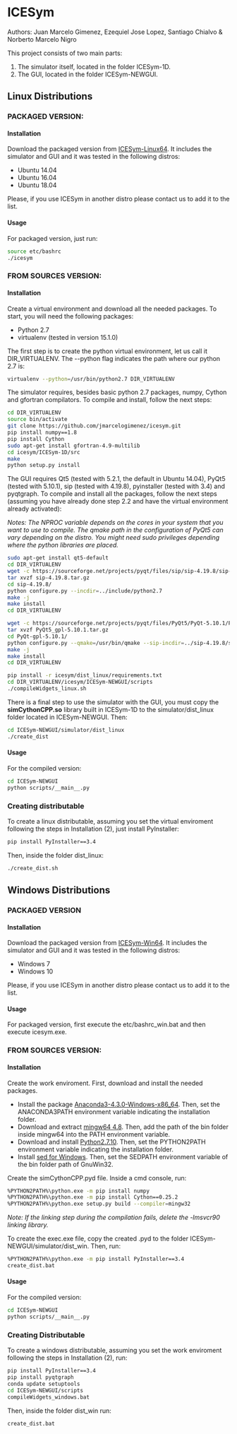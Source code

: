 # ICESym
Authors: Juan Marcelo Gimenez, Ezequiel Jose Lopez, Santiago Chialvo & Norberto Marcelo Nigro

This project consists of two main parts:

1) The simulator itself, located in the folder ICESym-1D.
2) The GUI, located in the folder ICESym-NEWGUI.

## Linux Distributions

### PACKAGED VERSION:

#### Installation

Download the packaged version from [ICESym-Linux64](https://sourceforge.net/projects/icesym/files/icesym-l64-20190524.tar.gz/download). It includes the simulator and GUI and it was tested in the following distros:

- Ubuntu 14.04 
- Ubuntu 16.04
- Ubuntu 18.04

Please, if you use ICESym in another distro please contact us to add it to the list.

#### Usage

For packaged version, just run:

```bash
source etc/bashrc
./icesym
```

### FROM SOURCES VERSION:

#### Installation

Create a virtual environment and download all the needed packages. To start, you will need the following packages:

- Python 2.7
- virtualenv (tested in version 15.1.0)

The first step is to create the python virtual environment, let us call it DIR_VIRTUALENV. The --python flag indicates the path where our python 2.7 is:

```bash
virtualenv --python=/usr/bin/python2.7 DIR_VIRTUALENV
```

The simulator requires, besides basic python 2.7 packages, numpy, Cython and gfortran compilators. To compile and install, follow the next steps:

```bash
cd DIR_VIRTUALENV
source bin/activate
git clone https://github.com/jmarcelogimenez/icesym.git
pip install numpy==1.8
pip install Cython
sudo apt-get install gfortran-4.9-multilib
cd icesym/ICESym-1D/src
make
python setup.py install
```

The GUI requires Qt5 (tested with 5.2.1, the default in Ubuntu 14.04), PyQt5 (tested with 5.10.1), sip (tested with 4.19.8), pyinstaller (tested with 3.4) and pyqtgraph. To compile and install all the packages, 
follow the next steps (assuming you have already done step 2.2 and have the virtual environment already activated):

*Notes: The NPROC variable depends on the cores in your system that you want to use to compile. The qmake path in the configuration of PyQt5 can vary depending on the distro.
You might need sudo privileges depending where the python libraries are placed.*

```bash
sudo apt-get install qt5-default
cd DIR_VIRTUALENV
wget -c https://sourceforge.net/projects/pyqt/files/sip/sip-4.19.8/sip-4.19.8.tar.gz
tar xvzf sip-4.19.8.tar.gz 
cd sip-4.19.8/
python configure.py --incdir=../include/python2.7
make -j
make install
cd DIR_VIRTUALENV

wget -c https://sourceforge.net/projects/pyqt/files/PyQt5/PyQt-5.10.1/PyQt5_gpl-5.10.1.tar.gz
tar xvzf PyQt5_gpl-5.10.1.tar.gz
cd PyQt-gpl-5.10.1/
python configure.py --qmake=/usr/bin/qmake --sip-incdir=../sip-4.19.8/siplib --no-qml-plugin --no-designer-plugin
make -j
make install
cd DIR_VIRTUALENV

pip install -r icesym/dist_linux/requirements.txt
cd DIR_VIRTUALENV/icesym/ICESym-NEWGUI/scripts
./compileWidgets_linux.sh
```

There is a final step to use the simulator with the GUI, you must copy the **simCythonCPP.so** library built in ICESym-1D to the simulator/dist_linux folder located in ICESym-NEWGUI. Then:

```bash
cd ICESym-NEWGUI/simulator/dist_linux
./create_dist
```

#### Usage

For the compiled version:

```bash
cd ICESym-NEWGUI
python scripts/__main__.py
```

### Creating distributable

To create a linux distributable, assuming you set the virtual enviroment following the steps in Installation (2), just install PyInstaller:

```bash
pip install PyInstaller==3.4
```

Then, inside the folder dist_linux:

```bash
./create_dist.sh
```

## Windows Distributions

### PACKAGED VERSION

#### Installation

Download the packaged version from [ICESym-Win64](https://sourceforge.net/projects/icesym/files/icesym-w64-20190528.zip/download). It includes the simulator and GUI and it was tested in the following distros:

- Windows 7
- Windows 10

Please, if you use ICESym in another distro please contact us to add it to the list.

#### Usage

For packaged version, first execute the etc/bashrc_win.bat and then execute icesym.exe.

### FROM SOURCES VERSION:

#### Installation

Create the work enviroment. First, download and install the needed packages.

- Install the package [Anaconda3-4.3.0-Windows-x86_64](https://repo.continuum.io/archive/). Then, set the ANACONDA3PATH environment variable indicating the installation folder.
- Download and extract [mingw64 4.8](https://sourceforge.net/projects/mingwbuilds/files/host-windows/releases/4.8.0/64-bit/threads-win32/seh/x64-4.8.0-release-win32-seh-rev2.7z/download). Then, add the path of the bin folder inside mingw64 into the PATH environment variable.
- Download and install [Python2.7.10](https://www.python.org/downloads/release/python-2710/). Then, set the PYTHON2PATH environment variable indicating the installation folder.
- Install [sed for Windows](http://gnuwin32.sourceforge.net/packages/sed.htm). Then, set the SEDPATH environment variable of the bin folder path of GnuWin32.

Create the simCythonCPP.pyd file. Inside a cmd console, run:

```bash
%PYTHON2PATH%\python.exe -m pip install numpy
%PYTHON2PATH%\python.exe -m pip install Cython==0.25.2
%PYTHON2PATH%\python.exe setup.py build --compiler=mingw32
```

*Note: If the linking step during the compilation fails, delete the -lmsvcr90 linking library.*

To create the exec.exe file, copy the created .pyd to the folder ICESym-NEWGUI/simulator/dist_win. Then, run:

```bash
%PYTHON2PATH%\python.exe -m pip install PyInstaller==3.4
create_dist.bat
```

#### Usage

For the compiled version:

```bash
cd ICESym-NEWGUI
python scripts/__main__.py
```

### Creating Distributable

To create a windows distributable, assuming you set the work enviroment following the steps in Installation (2), run:

```bash
pip install PyInstaller==3.4
pip install pyqtgraph
conda update setuptools
cd ICESym-NEWGUI/scripts
compileWidgets_windows.bat
```

Then, inside the folder dist_win run:

```bash
create_dist.bat
```
